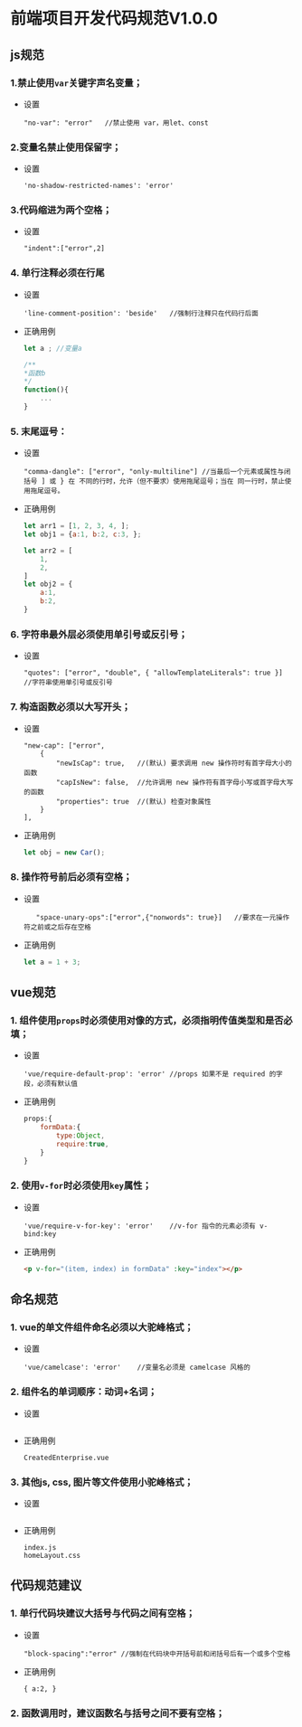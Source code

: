 # 前端项目开发代码规范V1.0.0

## js规范

### 1.禁止使用`var`关键字声名变量；
- 设置
	```readme
    "no-var": "error"	//禁止使用 var，用let、const
	```


### 2.变量名禁止使用保留字；
- 设置
	```readme
    'no-shadow-restricted-names': 'error'
	```


### 3.代码缩进为两个空格；
- 设置
	```readme
	"indent":["error",2]
	```


### 4. 单行注释必须在行尾
- 设置
	```readme
    'line-comment-position': 'beside'	//强制行注释只在代码行后面
	```
- 正确用例

	```js
	let a ; //变量a

	/**
	*函数b
	*/
	function(){
		...
	}
	```


### 5. 末尾逗号：
- 设置
	
	```readme
	"comma-dangle": ["error", "only-multiline"]	//当最后一个元素或属性与闭括号 ] 或 } 在 不同的行时，允许（但不要求）使用拖尾逗号；当在 同一行时，禁止使用拖尾逗号。
	```
		

- 正确用例

	```js
	let arr1 = [1, 2, 3, 4, ];
	let obj1 = {a:1, b:2, c:3, };

	let arr2 = [
		1,
		2,
	]
	let obj2 = {
		a:1,
		b:2,
	}
	```

### 6. 字符串最外层必须使用单引号或反引号；
- 设置
	```readme
	"quotes": ["error", "double", { "allowTemplateLiterals": true }]	//字符串使用单引号或反引号
	```


### 7. 构造函数必须以大写开头；
- 设置
	```readme
	"new-cap": ["error",
		{
        	"newIsCap": true,	//(默认) 要求调用 new 操作符时有首字母大小的函数
            "capIsNew": false,	//允许调用 new 操作符有首字母小写或首字母大写的函数
            "properties": true	//(默认) 检查对象属性
        }
    ],
	```
- 正确用例
	```js
	let obj = new Car();
	```
### 8. 操作符号前后必须有空格；
- 设置
	```readme
       "space-unary-ops":["error",{"nonwords": true}]	//要求在一元操作符之前或之后存在空格 
	```
- 正确用例
	```js
	let a = 1 + 3;
	```

## vue规范

### 1. 组件使用`props`时必须使用对像的方式，必须指明传值类型和是否必填；
- 设置
	```readme
    'vue/require-default-prop': 'error'	//props 如果不是 required 的字段，必须有默认值
	```

- 正确用例
	```js
	props:{
		formData:{
			type:Object,
			require:true,
		}
	}
	```

### 2. 使用`v-for`时必须使用`key`属性；
- 设置
	```readme
    'vue/require-v-for-key': 'error'	//v-for 指令的元素必须有 v-bind:key
	```

- 正确用例
	```html
	<p v-for="(item, index) in formData" :key="index"></p>
	```

## 命名规范

### 1. vue的单文件组件命名必须以大驼峰格式；
- 设置
	```readme
    'vue/camelcase': 'error'	//变量名必须是 camelcase 风格的
	```


### 2. 组件名的单词顺序：动词+名词；

- 设置
	```readme
	
	```
- 正确用例
	```
	CreatedEnterprise.vue
	```
### 3. 其他js, css, 图片等文件使用小驼峰格式；

- 设置
	```readme
	
	```
- 正确用例
	```
	index.js
	homeLayout.css
	```


## 代码规范建议

### 1. 单行代码块建议大括号与代码之间有空格；
- 设置
	```readme
    "block-spacing":"error"	//强制在代码块中开括号前和闭括号后有一个或多个空格
	```
- 正确用例

	```
	{ a:2, }
	```
### 2. 函数调用时，建议函数名与括号之间不要有空格；
